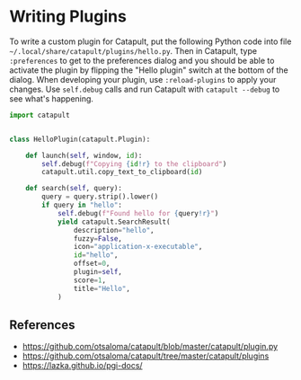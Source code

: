 Writing Plugins
===============

To write a custom plugin for Catapult, put the following Python code
into file `~/.local/share/catapult/plugins/hello.py`. Then in Catapult,
type `:preferences` to get to the preferences dialog and you should be
able to activate the plugin by flipping the "Hello plugin" switch at the
bottom of the dialog. When developing your plugin, use `:reload-plugins`
to apply your changes. Use `self.debug` calls and run Catapult with
`catapult --debug` to see what's happening.

```python
import catapult


class HelloPlugin(catapult.Plugin):

    def launch(self, window, id):
        self.debug(f"Copying {id!r} to the clipboard")
        catapult.util.copy_text_to_clipboard(id)

    def search(self, query):
        query = query.strip().lower()
        if query in "hello":
            self.debug(f"Found hello for {query!r}")
            yield catapult.SearchResult(
                description="hello",
                fuzzy=False,
                icon="application-x-executable",
                id="hello",
                offset=0,
                plugin=self,
                score=1,
                title="Hello",
            )
```

## References

* https://github.com/otsaloma/catapult/blob/master/catapult/plugin.py
* https://github.com/otsaloma/catapult/tree/master/catapult/plugins
* https://lazka.github.io/pgi-docs/
